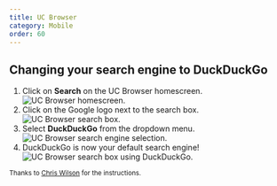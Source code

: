 ```yaml
---
title: UC Browser
category: Mobile
order: 60
---
```


<h2>Changing your search engine to DuckDuckGo</h2>

<ol>
    <li>
        Click on <strong>Search</strong> on the UC Browser homescreen.
        <br />
        <img alt="UC Browser homescreen." src="{{ site.baseurl }}/images/bdd59e0b4051142b0d9afd6e1237f09f.png" />
    </li>
    <li>
        Click on the Google logo next to the search box.
        <br />
        <img alt="UC Browser search box." src="{{ site.baseurl }}/images/a364302313d02029835385c76c726591.png" />
    </li>
    <li>
        Select <strong>DuckDuckGo</strong> from the dropdown menu.
        <br />
        <img alt="UC Browser search engine selection." src="{{ site.baseurl }}/images/8946c397f070d732d8a433564b563506.png" />
    </li>
    <li>
        DuckDuckGo is now your default search engine!
        <br />
        <img alt="UC Browser search box using DuckDuckGo." src="{{ site.baseurl }}/images/e0058672fdd5f21e55763da6d674019a.png" />
    </li>
</ol>

<p>
    <small>
        Thanks to <a href="http://www.chrisjwilson.com/">Chris Wilson</a> for the
        instructions.
    </small>
</p>
